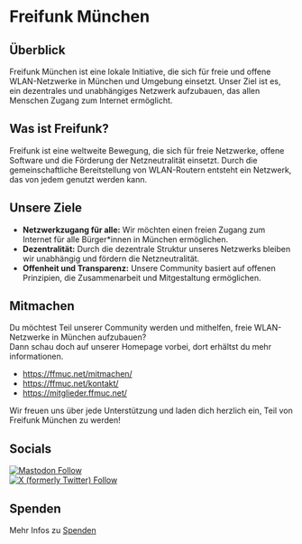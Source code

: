 # Freifunk München

## Überblick

Freifunk München ist eine lokale Initiative, die sich für freie und offene WLAN-Netzwerke in München und Umgebung einsetzt. Unser Ziel ist es, ein dezentrales und unabhängiges Netzwerk aufzubauen, das allen Menschen Zugang zum Internet ermöglicht.

## Was ist Freifunk?

Freifunk ist eine weltweite Bewegung, die sich für freie Netzwerke, offene Software und die Förderung der Netzneutralität einsetzt. Durch die gemeinschaftliche Bereitstellung von WLAN-Routern entsteht ein Netzwerk, das von jedem genutzt werden kann.

## Unsere Ziele

- **Netzwerkzugang für alle:** Wir möchten einen freien Zugang zum Internet für alle Bürger*innen in München ermöglichen.
- **Dezentralität:** Durch die dezentrale Struktur unseres Netzwerks bleiben wir unabhängig und fördern die Netzneutralität.
- **Offenheit und Transparenz:** Unsere Community basiert auf offenen Prinzipien, die Zusammenarbeit und Mitgestaltung ermöglichen.

## Mitmachen

Du möchtest Teil unserer Community werden und mithelfen, freie WLAN-Netzwerke in München aufzubauen?  
Dann schau doch auf unserer Homepage vorbei, dort erhältst du mehr informationen.
- https://ffmuc.net/mitmachen/ 
- https://ffmuc.net/kontakt/
- https://mitglieder.ffmuc.net/
  
  
Wir freuen uns über jede Unterstützung und laden dich herzlich ein, Teil von Freifunk München zu werden!

## Socials

[![Mastodon Follow](https://img.shields.io/mastodon/follow/110219050821710120?domain=https%3A%2F%2Fsocial.ffmuc.net)](https://social.ffmuc.net/@freifunkMUC)  
[![X (formerly Twitter) Follow](https://img.shields.io/twitter/follow/freifunkmuc)](https://twitter.com/freifunkmuc)


## Spenden
Mehr Infos zu [Spenden](https://ffmuc.net/wiki/doku.php?id=ev:start&s[]=spenden#ich_moechte_euch_gerne_unterstuetzen_aber_kein_mitglied_werden_was_kann_ich_tun)


 
